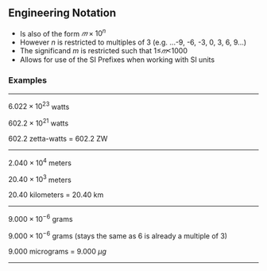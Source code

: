 ## Engineering Notation

 * Is also of the form $𝑚 \times 10^{n}$
 * However $n$ is restricted to multiples of 3 (e.g. ...-9, -6, -3, 0, 3, 6, 9...)
 * The significand $m$ is restricted such that 1≤$𝑚$<1000
 * Allows for use of the SI Prefixes when working with SI units

### Examples

---

$6.022 \times 10^{23}$  watts 

$602.2 \times 10^{21}$ watts 

$602.2$ zetta-watts  = $602.2$ ZW

---

$2.040 \times 10^4$ meters 

$20.40 \times 10^3$ meters

$20.40$ kilometers = $20.40$ km

---

$9.000 \times 10^{−6}$ grams 

$9.000 \times 10^{−6}$ grams (stays the same as 6 is already a multiple of 3)

$9.000$ micrograms = $9.000 \ \mu g$

---
